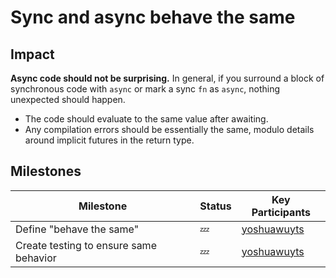 # Sync and async behave the same

## Impact

**Async code should not be surprising.** In general, if you surround a block of
synchronous code with `async` or mark a sync `fn` as `async`, nothing
unexpected should happen.

* The code should evaluate to the same value after awaiting.
* Any compilation errors should be essentially the same, modulo details around implicit futures in the return type.

## Milestones

| Milestone                                | Status | Key Participants |
| ---                                      | ---    | ---              |
| Define "behave the same"                 | 💤     | [yoshuawuyts] |
| Create testing to ensure same behavior   | 💤     | [yoshuawuyts] |

[yoshuawuyts]: https://github.com/yoshuawuyts
